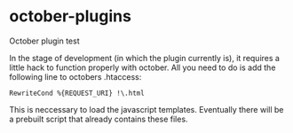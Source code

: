 october-plugins
===============

October plugin test

In the stage of development (in which the plugin currently is), it requires a little hack to function properly with october. All you need to do is add the following line to octobers .htaccess:

```
RewriteCond %{REQUEST_URI} !\.html
```

This is neccessary to load the javascript templates.
Eventually there will be a prebuilt script that already contains these files.
